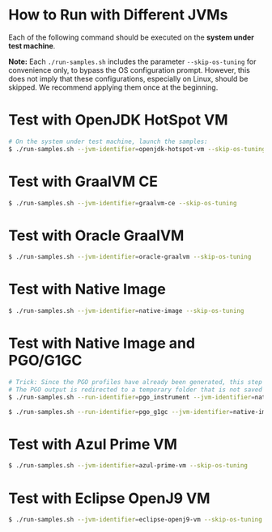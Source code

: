 # How to Run with Different JVMs

Each of the following command should be executed on the **system under test machine**.

**Note:** Each `./run-samples.sh` includes the parameter `--skip-os-tuning` for convenience only, to bypass the OS configuration prompt. However, this does not imply that these configurations, especially on Linux, should be skipped. We recommend applying them once at the beginning.

# Test with OpenJDK HotSpot VM
```bash
# On the system under test machine, launch the samples:
$ ./run-samples.sh --jvm-identifier=openjdk-hotspot-vm --skip-os-tuning
```

# Test with GraalVM CE
```bash
$ ./run-samples.sh --jvm-identifier=graalvm-ce --skip-os-tuning
```

# Test with Oracle GraalVM
```bash
$ ./run-samples.sh --jvm-identifier=oracle-graalvm --skip-os-tuning
```

# Test with Native Image
```bash
$ ./run-samples.sh --jvm-identifier=native-image --skip-os-tuning
```

# Test with Native Image and PGO/G1GC
```bash
# Trick: Since the PGO profiles have already been generated, this step only triggers the build phase for the "--pgo-instrument" option and saves the output files (e.g., power consumption files).
# The PGO output is redirected to a temporary folder that is not saved since the run is skipped.
$ ./run-samples.sh --run-identifier=pgo_instrument --jvm-identifier=native-image --enable-pgo-g1gc --pgo-dir=tmp --skip-os-tuning --skip-run

$ ./run-samples.sh --run-identifier=pgo_g1gc --jvm-identifier=native-image --enable-pgo-g1gc --skip-os-tuning
```

# Test with Azul Prime VM
```bash
$ ./run-samples.sh --jvm-identifier=azul-prime-vm --skip-os-tuning
```

# Test with Eclipse OpenJ9 VM
```bash
$ ./run-samples.sh --jvm-identifier=eclipse-openj9-vm --skip-os-tuning
```